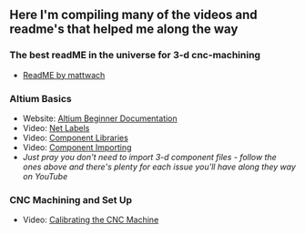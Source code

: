 ## Here I'm compiling many of the videos and readme's that helped me along the way

### The best readME in the universe for 3-d cnc-machining
* [ReadME by mattwach](https://github.com/mattwach/cnc_pcb_tools?tab=readme-ov-file)

### Altium Basics
* Website: [Altium Beginner Documentation](https://www.altium.com/documentation/altium-designer/tutorial-complete-design-walkthrough)
* Video: [Net Labels](https://www.youtube.com/watch?v=HaL3MAUx6Lw)
* Video: [Component Libraries](https://www.youtube.com/watch?v=6h-Z_NJibI8&t=234s)
* Video: [Component Importing](https://www.youtube.com/watch?v=LmAzsCiBLCs)
* *Just pray you don't need to import 3-d component files - follow the ones above and there's plenty for each issue you'll have along they way on YouTube*

### CNC Machining and Set Up
* Video: [Calibrating the CNC Machine](https://www.youtube.com/watch?v=u4Mcjz7IP10&t=16s)
